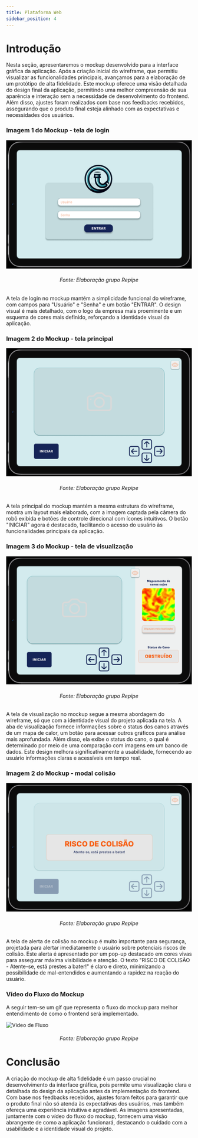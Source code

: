 ```yaml
---
title: Plataforma Web
sidebar_position: 4
---
```

# Introdução
Nesta seção, apresentaremos o mockup desenvolvido para a interface gráfica da aplicação. Após a criação inicial do wireframe, que permitiu visualizar as funcionalidades principais, avançamos para a elaboração de um protótipo de alta fidelidade. Este mockup oferece uma visão detalhada do design final da aplicação, permitindo uma melhor compreensão de sua aparência e interação sem a necessidade de desenvolvimento do frontend. Além disso, ajustes foram realizados com base nos feedbacks recebidos, assegurando que o produto final esteja alinhado com as expectativas e necessidades dos usuários.

### Imagem 1 do Mockup - tela de login
![Imagem 1 do Mockup - tela de login](../../static/img/sprint_3/mockup-login.png)
<h6 align="center"> Fonte: Elaboração grupo Repipe </h6>
A tela de login no mockup mantém a simplicidade funcional do wireframe, com campos para "Usuário" e "Senha" e um botão "ENTRAR". O design visual é mais detalhado, com o logo da empresa mais proeminente e um esquema de cores mais definido, reforçando a identidade visual da aplicação.

### Imagem 2 do Mockup - tela principal
![Imagem 2 do Mockup - tela principal](../../static/img/sprint_3/mockup-principal.png)
<h6 align="center"> Fonte: Elaboração grupo Repipe </h6>
A tela principal do mockup mantém a mesma estrutura do wireframe, mostra um layout mais elaborado, com a imagem captada pela câmera do robô exibida e botões de controle direcional com ícones intuitivos. O botão "INICIAR" agora é destacado, facilitando o acesso do usuário às funcionalidades principais da aplicação.

### Imagem 3 do Mockup - tela de visualização
![Imagem 3 do Mockup - tela de visualização](../../static/img/sprint_3/mockup-visu.png)
<h6 align="center"> Fonte: Elaboração grupo Repipe </h6>
A tela de visualização no mockup segue a mesma abordagem do wireframe, só que com a identidade visual do projeto aplicada na tela. A aba de visualização fornece informações sobre o status dos canos através de um mapa de calor, um botão para acessar outros gráficos para análise mais aprofundada. Além disso, ela exibe o status do cano, o qual é determinado por meio de uma comparação com imagens em um banco de dados. Este design melhora significativamente a usabilidade, fornecendo ao usuário informações claras e acessíveis em tempo real.

### Imagem 2 do Mockup - modal colisão
![Imagem 4 do Mockup - modal colisão](../../static/img/sprint_3/mockup-colisao.png)
<h6 align="center"> Fonte: Elaboração grupo Repipe </h6>
A tela de alerta de colisão no mockup é muito importante para segurança, projetada para alertar imediatamente o usuário sobre potenciais riscos de colisão. Este alerta é apresentado por um pop-up destacado em cores vivas para assegurar máxima visibilidade e atenção. O texto "RISCO DE COLISÃO - Atente-se, está prestes a bater!" é claro e direto, minimizando a possibilidade de mal-entendidos e aumentando a rapidez na reação do usuário.

### Vídeo do Fluxo do Mockup
A seguir tem-se um gif que representa o fluxo do mockup para melhor entendimento de como o frontend será implementado.

![Vídeo de Fluxo](../../static/img/sprint_3/fluxo-mockup.gif)
<h6 align="center"> Fonte: Elaboração grupo Repipe </h6>

# Conclusão
A criação do mockup de alta fidelidade é um passo crucial no desenvolvimento da interface gráfica, pois permite uma visualização clara e detalhada do design da aplicação antes da implementação do frontend. Com base nos feedbacks recebidos, ajustes foram feitos para garantir que o produto final não só atenda às expectativas dos usuários, mas também ofereça uma experiência intuitiva e agradável. As imagens apresentadas, juntamente com o vídeo do fluxo do mockup, fornecem uma visão abrangente de como a aplicação funcionará, destacando o cuidado com a usabilidade e a identidade visual do projeto.
